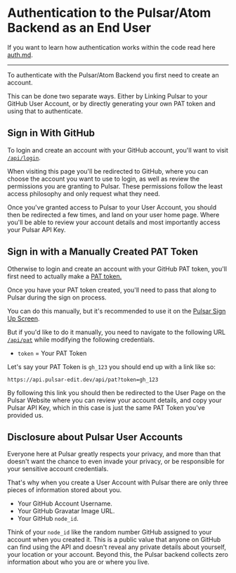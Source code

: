 # Authentication to the Pulsar/Atom Backend as an End User

If you want to learn how authentication works within the code read here [auth.md](auth.md).

---

To authenticate with the Pulsar/Atom Backend you first need to create an account.

This can be done two separate ways. Either by Linking Pulsar to your GitHub User Account, or by directly generating your own PAT token and using that to authenticate.

## Sign in With GitHub

To login and create an account with your GitHub account, you'll want to visit [`/api/login`](https://api.pulsar-edit.dev/api/login).

When visiting this page you'll be redirected to GitHub, where you can choose the account you want to use to login, as well as review the permissions you are granting to Pulsar. These permissions follow the least access philosophy and only request what they need.

Once you've granted access to Pulsar to your User Account, you should then be redirected a few times, and land on your user home page.
Where you'll be able to review your account details and most importantly access your Pulsar API Key.

## Sign in with a Manually Created PAT Token

Otherwise to login and create an account with your GitHub PAT token, you'll first need to actually make a [PAT token.](https://docs.github.com/en/authentication/keeping-your-account-and-data-secure/creating-a-personal-access-token)

Once you have your PAT token created, you'll need to pass that along to Pulsar during the sign on process.

You can do this manually, but it's recommended to use it on the [Pulsar Sign Up Screen](https://web.pulsar-edit.dev/login).

But if you'd like to do it manually, you need to navigate to the following URL [`/api/pat`](https://api.pulsar-edit.dev/api/pat) while modifying the following credentials.

* `token` = Your PAT Token

Let's say your PAT Token is `gh_123` you should end up with a link like so:

```
https://api.pulsar-edit.dev/api/pat?token=gh_123
```

By following this link you should then be redirected to the User Page on the Pulsar Website where you can review your account details, and copy your Pulsar API Key, which in this case is just the same PAT Token you've provided us.

## Disclosure about Pulsar User Accounts

Everyone here at Pulsar greatly respects your privacy, and more than that doesn't want the chance to even invade your privacy, or be responsible for your sensitive account credentials.

That's why when you create a User Account with Pulsar there are only three pieces of information stored about you.

* Your GitHub Account Username.
* Your GitHub Gravatar Image URL.
* Your GitHub `node_id`.

Think of your `node_id` like the random number GitHub assigned to your account when you created it. This is a public value that anyone on GitHub can find using the API and doesn't reveal any private details about yourself, your location or your account. Beyond this, the Pulsar backend collects zero information about who you are or where you live.
